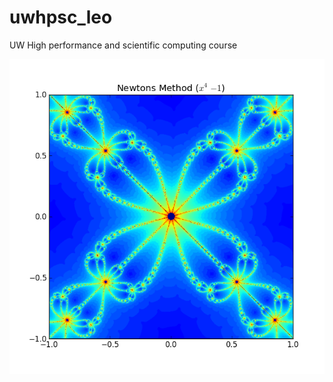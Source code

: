 uwhpsc_leo
==========

UW High performance and scientific computing course

![juliaset1](https://raw.githubusercontent.com/leosiqueira/uwhpsc_leo/master/lectures/lecture3/newton_julia_set2.png)
